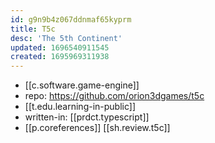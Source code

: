 ```yaml
---
id: g9n9b4z067ddnmaf65kyprm
title: T5c
desc: 'The 5th Continent'
updated: 1696540911545
created: 1695969311938
---
```


- [[c.software.game-engine]]
- repo: https://github.com/orion3dgames/t5c
- [[t.edu.learning-in-public]]
- written-in: [[prdct.typescript]]
- [[p.coreferences]] [[sh.review.t5c]]